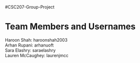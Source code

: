 #CSC207-Group-Project

# Team Members and Usernames
 Haroon Shah: haroonshah2003\
 Arhan Rupani: arhanuoft\
 Sara Elashry: saraelashry\
 Lauren McCaughey: laurenjmcc
